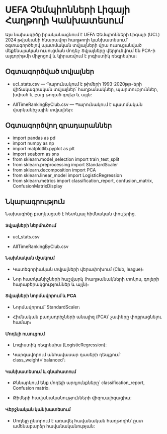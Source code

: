 # UEFA Չեմպիոնների Լիգայի Հաղթողի Կանխատեսում

Այս նախագիծը իրականացնում է UEFA Չեմպիոնների Լիգայի (UCL) 2024 թվականի հնարավոր հաղթողի կանխատեսում՝ օգտագործելով պատմական տվյալների վրա ուսուցանված մեքենայական ուսուցման մոդել։ Տվյալները վերլուծվում են PCA-ի ալգորիթմի միջոցով և կիրառվում է լոգիստիկ ռեգրեսիա։

## Օգտագործված տվյալներ
 
- ucl_stats.csv — Պարունակում է թիմերի 1993-2020թթ-երի վիճակագրական տվյալներ՝ հաղթանակներ, պարտություններ, խփած և բաց թողած գոլեր և այլն։

- AllTimeRankingByClub.csv — Պարունակում է պատմական վարկանիշային տվյալներ։

## Օգտագործվող գրադարաններ

- import pandas as pd
- import numpy as np
- import matplotlib.pyplot as plt
- import seaborn as sns
- from sklearn.model_selection import train_test_split
- from sklearn.preprocessing import StandardScaler
- from sklearn.decomposition import PCA
- from sklearn.linear_model import LogisticRegression
- from sklearn.metrics import classification_report, confusion_matrix, ConfusionMatrixDisplay

 ## Նկարագրություն
 
Նախագիծը բաղկացած է հետևյալ հիմնական փուլերից․

#### Տվյալների ներմուծում

- ucl_stats.csv

- AllTimeRankingByClub.csv

#### Նախնական մշակում

- Կատեգորիական տվյալների վերափոխում (Club, league)։

- Նոր հատկանիշների հաշվարկ (հաղթանակների տոկոս, գոլերի հարաբերակցություններ և այլն)։

#### Տվյալների նորմավորում և PCA

- Նորմավորում՝ StandardScaler։

- Հիմնական բաղադրիչների անալիզ (PCA)՝ չափերը փոքրացնելու համար։

#### Մոդելի ուսուցում

- Լոգիստիկ ռեգրեսիա (LogisticRegression)։

- Կարգավորում անհավասար դասերի դեպքում՝ class_weight='balanced'։

#### Կանխատեսում և գնահատում

- Քննարկում ենք մոդելի արդյունքները՝ classification_report, Confusion matrix։

- Թիմերի հավանականությունների վիզուալիզացիա։

#### Վերջնական կանխատեսում

- Մոդելը ընտրում է առավել հավանական հաղթողին՝ ըստ ամենաբարձր հավանականության:


